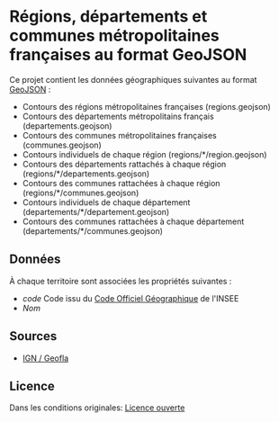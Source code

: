 # Régions, départements et communes métropolitaines françaises au format GeoJSON

Ce projet contient les données géographiques suivantes au format [GeoJSON](http://geojson.org/) :

* Contours des régions métropolitaines françaises (regions.geojson)
* Contours des départements métropolitains français (departements.geojson)
* Contours des communes métropolitaines françaises (communes.geojson)
* Contours individuels de chaque région (regions/\*/region.geojson)
* Contours des départements rattachés à chaque région (regions/\*/departements.geojson)
* Contours des communes rattachées à chaque région (regions/\*/communes.geojson)
* Contours individuels de chaque département (departements/\*/departement.geojson)
* Contours des communes rattachées à chaque département (departements/\*/communes.geojson)

## Données

À chaque territoire sont associées les propriétés suivantes :

* *code* Code issu du [Code Officiel Géographique](http://www.insee.fr/fr/methodes/nomenclatures/cog/documentation.asp) de l'INSEE
* *Nom*

## Sources

* [IGN / Geofla](http://professionnels.ign.fr/geofla)

## Licence

Dans les conditions originales: [Licence ouverte](http://www.etalab.gouv.fr/pages/licence-ouverte-open-licence-5899923.html)
